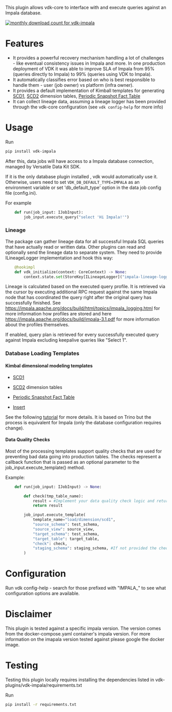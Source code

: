 This plugin allows vdk-core to interface with and execute queries against an Impala database.

<a href="https://pypistats.org/packages/vdk-impala" alt="Monthly Downloads">
        <img src="https://img.shields.io/pypi/dm/vdk-impala.svg" alt="monthly download count for vdk-impala"></a>

# Features

* It provides a powerful recovery mechanism handling a lot of challenges - like eventual consistency issues in Impala and more. In one production deployment of VDK it was able to improve SLA of Impala from 95% (queries directly to Impala) to 99% (queries using VDK to Impala).
* It automatically classifies error based on who is best responsible to handle them - user (job owner) vs platform (infra owner).
* It provides a default implementation of Kimball templates for generating [SCD1](https://github.com/vmware/versatile-data-kit/tree/main/projects/vdk-plugins/vdk-impala/src/vdk/plugin/impala/templates/load/dimension/scd1), [SCD2](https://github.com/vmware/versatile-data-kit/tree/main/projects/vdk-plugins/vdk-impala/src/vdk/plugin/impala/templates/load/versioned) dimension tables, [Periodic Snapshot Fact Table](https://github.com/vmware/versatile-data-kit/tree/main/projects/vdk-plugins/vdk-impala/src/vdk/plugin/impala/templates/load/fact/snapshot)
* It can collect lineage data, assuming a lineage logger has been provided through the vdk-core configuration (see `vdk config-help` for more info)

# Usage

Run
```bash
pip install vdk-impala
```

After this, data jobs will have access to a Impala database connection, managed by Versatile Data Kit SDK.

If it is the only database plugin installed , vdk would automatically use it.
Otherwise, users need to set `VDK_DB_DEFAULT_TYPE=IMPALA` as an environment variable or set 'db_default_type' option in the data job config file (config.ini).

For example

```python
    def run(job_input: IJobInput):
        job_input.execute_query("select 'Hi Impala!'")
```

### Lineage

The package can gather lineage data for all successful Impala SQL queries that have actually read or written data.
Other plugins can read and optionally send the lineage data to separate system.
They need to provide ILineageLogger implementation and hook this way:
```python
    @hookimpl
    def vdk_initialize(context: CoreContext) -> None:
        context.state.set(StoreKey[ILineageLogger]("impala-lineage-logger"), MyLogger())
```

Lineage is calculated based on the executed query profile. It is retrieved via the cursor by executing additional RPC
request against the same Impala node that has coordinated the query right after the original query has successfully
finished. See https://impala.apache.org/docs/build/html/topics/impala_logging.html for more information how profiles are
stored and here https://impala.apache.org/docs/build/impala-3.1.pdf for more information about the profiles themselves.

If enabled, query plan is retrieved for every successfully executed query against Impala excluding keepalive queries
like "Select 1".

### Database Loading Templates

#### Kimbal dimensional modeling templates

* [SCD1](https://github.com/vmware/versatile-data-kit/tree/main/projects/vdk-plugins/vdk-impala/src/vdk/plugin/impala/templates/load/dimension/scd1)
* [SCD2](https://github.com/vmware/versatile-data-kit/tree/main/projects/vdk-plugins/vdk-impala/src/vdk/plugin/impala/templates/load/versioned) dimension tables
* [Periodic Snapshot Fact Table](https://github.com/vmware/versatile-data-kit/tree/main/projects/vdk-plugins/vdk-impala/src/vdk/plugin/impala/templates/load/fact/snapshot)

* [Insert](https://github.com/vmware/versatile-data-kit/tree/main/projects/vdk-plugins/vdk-impala/src/vdk/plugin/impala/templates/load/fact/insert)

See the following [tutorial](https://github.com/vmware/versatile-data-kit/wiki/SQL-Data-Processing-templates-examples) for more details. It is based on Trino but the process is equivalent for Impala (only the database configuration requires change).

<!-- ## Ingestion - not yet implemented so this part is commented out

This plugin allows users to [ingest](https://github.com/vmware/versatile-data-kit/blob/main/projects/vdk-core/src/vdk/api/job_input.py#L90) data to an Impala database,
which can be preferable to inserting data manually as it automatically handles serializing, packaging and sending of the data asynchronously with configurable batching and throughput.
To do so, you must set the expected variables to connect to Impala, plus the following environment variable:
```sh
export VDK_INGEST_METHOD_DEFAULT=IMPALA
```

Then, from inside the run function in a Python step, you can use the `send_object_for_ingestion` or `send_tabular_data_for_ingestion` methods to ingest your data.
-->

#### Data Quality Checks

Most of the processing templates support quality checks that are used for preventing bad data going into production tables.
The checks represent a callback function that is passed as an optional parameter to the job_input.execute_template() method.

Example:
```python
    def run(job_input: IJobInput) -> None:

        def check(tmp_table_name):
            result = #Implement your data quality check logic and return True/False
            return result

        job_input.execute_template(
            template_name="load/dimension/scd1",
            "source_schema": test_schema,
            "source_view": source_view,
            "target_schema": test_schema,
            "target_table": target_table,
            "check": check,
            "staging_schema": staging_schema, #If not provided the checks would be performed in the target_schema
        )
```

# Configuration

Run vdk config-help - search for those prefixed with "IMPALA_" to see what configuration options are available.

# Disclaimer

This plugin is tested against a specific impala version. The version comes from the docker-compose.yaml container's impala version. For more information on the imapala version tested against please google the docker image.

# Testing

Testing this plugin locally requires installing the dependencies listed in vdk-plugins/vdk-impala/requirements.txt

Run
```bash
pip install -r requirements.txt
```
